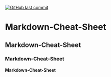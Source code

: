 [![GitHub last commit](https://img.shields.io/github/last-commit/rifatabrarjowad/Markdown-Cheat-Sheet)](https://github.com/rifatabrarjowad/Markdown-Cheat-Sheet/commits/main)
# Markdown-Cheat-Sheet
## Markdown-Cheat-Sheet
### Markdown-Cheat-Sheet
#### Markdown-Cheat-Sheet
